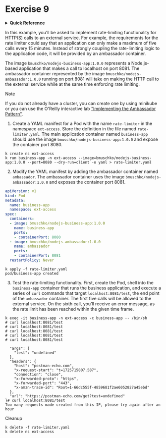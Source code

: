 # Exercise 9

<details>
<summary><b>Quick Reference</b></summary>
<p>

* Namespace: `ext-access`<br>
* Documentation: [Pods](https://kubernetes.io/docs/concepts/workloads/pods/)

</p>
</details>

In this example, you'll be asked to implement rate-limiting functionality for HTTP(S) calls to an external service. For example, the requirements for the rate limiter could say that an application can only make a maximum of five calls every 15 minutes. Instead of strongly coupling the rate-limiting logic to the application code, it will be provided by an ambassador container.

The image `bmuschko/nodejs-business-app:1.0.0` represents a Node.js-based application that makes a call to localhost on port 8081. The ambassador container represented by the image `bmuschko/nodejs-ambassador:1.0.0` running on port 8081 will take on making the HTTP call to the external service while at the same time enforcing rate limiting.

> [!NOTE]
> If you do not already have a cluster, you can create one by using minikube or you can use the O'Reilly interactive lab ["Implementing the Ambassador Pattern"](https://learning.oreilly.com/scenarios/implementing-the-ambassador/9781098163945/).

1. Create a YAML manifest for a Pod with the name `rate-limiter` in the namespace `ext-access`. Store the definition in the file named `rate-limiter.yaml`. The main application container named `business-app` should use the image `bmuschko/nodejs-business-app:1.0.0` and expose the container port 8080.
```
k create ns ext-access
k run business-app -n ext-access --image=bmuschko/nodejs-business-app:1.0.0 --port=8080 --dry-run=client -o yaml > rate-limiter.yaml
```
2. Modify the YAML manifest by adding the ambassador container named `ambassador`. The ambassador container uses the image `bmuschko/nodejs-ambassador:1.0.0` and exposes the container port 8081.
```yaml
apiVersion: v1
kind: Pod
metadata:
  name: business-app
  namespace: ext-access
spec:
  containers:
  - image: bmuschko/nodejs-business-app:1.0.0
    name: business-app
    ports:
    - containerPort: 8080
  - image: bmuschko/nodejs-ambassador:1.0.0
    name: ambassador
    ports:
    - containerPort: 8081
  restartPolicy: Never
```
```
k apply -f rate-limiter.yaml
pod/business-app created
```
3. Test the rate-limiting functionality. First, create the Pod, shell into the `business-app` container that runs the business application, and execute a series of `curl` commands that target `localhost:8081/test`, the end point of the `ambassador` container. The first five calls will be allowed to the external service. On the sixth call, you’ll receive an error message, as the rate limit has been reached within the given time frame.
```
k exec -it business-app -n ext-access -c business-app -- /bin/sh
# curl localhost:8081/test
# curl localhost:8081/test
# curl localhost:8081/test
# curl localhost:8081/test
# curl localhost:8081/test

  "args": {
    "test": "undefined"
  },
  "headers": {
    "host": "postman-echo.com",
    "x-request-start": "t=1725715807.587",
    "connection": "close",
    "x-forwarded-proto": "https",
    "x-forwarded-port": "443",
    "x-amzn-trace-id": "Root=1-66dc555f-4859681f2ae6052827a45ebd"
  },
  "url": "https://postman-echo.com/get?test=undefined"
}# curl localhost:8081/test
Too many requests made created from this IP, please try again after an hour
```
Cleanup
```
k delete -f rate-limiter.yaml
k delete ns ext-access
```

